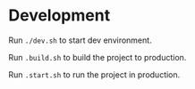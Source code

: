 # Development

Run `./dev.sh` to start dev environment.

Run `.build.sh` to build the project to production.

Run `.start.sh` to run the project in production.
